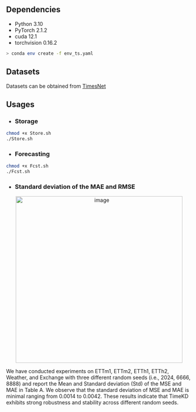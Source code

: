 ## Dependencies

* Python 3.10
* PyTorch 2.1.2
* cuda 12.1
* torchvision 0.16.2

```bash
> conda env create -f env_ts.yaml
```

## Datasets
Datasets can be obtained from [TimesNet](https://drive.google.com/drive/folders/13Cg1KYOlzM5C7K8gK8NfC-F3EYxkM3D2)

## Usages
* ### Storage 

```bash
chmod +x Store.sh
./Store.sh
```

* ### Forecasting
   
```bash
chmod +x Fcst.sh
./Fcst.sh
```

* ### Standard deviation of the MAE and RMSE
<center>
<img width="453" alt="image" src="https://github.com/user-attachments/assets/dd1110ab-3996-4a47-a727-7f33dbac2fd1" />
</center>

We have conducted experiments on ETTm1, ETTm2, ETTh1, ETTh2, Weather, and Exchange with three different random seeds (i.e., 2024, 6666, 8888) and report the Mean and Standard deviation (Std) of the MSE and MAE in Table A.
We observe that the standard deviation of MSE and MAE is minimal ranging from 0.0014 to 0.0042. These results indicate that TimeKD exhibits strong robustness and stability across different random seeds.
